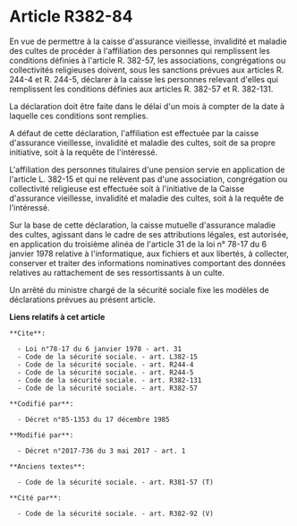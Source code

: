 # Article R382-84

En vue de permettre à la caisse d'assurance vieillesse, invalidité et maladie des cultes de procéder à l'affiliation des
personnes qui remplissent les conditions définies à l'article R. 382-57, les associations, congrégations ou collectivités
religieuses doivent, sous les sanctions prévues aux articles R. 244-4 et R. 244-5, déclarer à la caisse les personnes
relevant d'elles qui remplissent les conditions définies aux articles R. 382-57 et R. 382-131.

La déclaration doit être faite dans le délai d'un mois à compter de la date à laquelle ces conditions sont remplies.

A défaut de cette déclaration, l'affiliation est effectuée par la caisse d'assurance vieillesse, invalidité et maladie des
cultes, soit de sa propre initiative, soit à la requête de l'intéressé.

L'affiliation des personnes titulaires d'une pension servie en application de l'article L. 382-15 et qui ne relèvent pas
d'une association, congrégation ou collectivité religieuse est effectuée soit à l'initiative de la Caisse d'assurance
vieillesse, invalidité et maladie des cultes, soit à la requête de l'intéressé.

Sur la base de cette déclaration, la caisse mutuelle d'assurance maladie des cultes, agissant dans le cadre de ses
attributions légales, est autorisée, en application du troisième alinéa de l'article 31 de la loi n° 78-17 du 6 janvier 1978
relative à l'informatique, aux fichiers et aux libertés, à collecter, conserver et traiter des informations nominatives
comportant des données relatives au rattachement de ses ressortissants à un culte.

Un arrêté du ministre chargé de la sécurité sociale fixe les modèles de déclarations prévues au présent article.

**Liens relatifs à cet article**

	**Cite**:

	  - Loi n°78-17 du 6 janvier 1978 - art. 31
	  - Code de la sécurité sociale. - art. L382-15
	  - Code de la sécurité sociale. - art. R244-4
	  - Code de la sécurité sociale. - art. R244-5
	  - Code de la sécurité sociale. - art. R382-131
	  - Code de la sécurité sociale. - art. R382-57

	**Codifié par**:

	  - Décret n°85-1353 du 17 décembre 1985

	**Modifié par**:

	  - Décret n°2017-736 du 3 mai 2017 - art. 1

	**Anciens textes**:

	  - Code de la sécurité sociale. - art. R381-57 (T)

	**Cité par**:

	  - Code de la sécurité sociale. - art. R382-92 (V)
